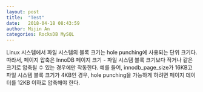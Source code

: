 ```yaml
---
layout: post
title:  "Test"
date:   2018-04-18 08:43:59
author: Mijin An
categories: RocksDB MySQL
---
```


Linux 시스템에서 파일 시스템의 블록 크기는 hole punching에 사용되는 단위 크기다. 따라서, 페이지 압축은 InnoDB 페이지 크기 - 파일 시스템 블록 크기보다 작거나 같은 크기로 압축될 수 있는 경우에만 작동한다. 예를 들어, innodb_page_size가 16KB고 파일 시스템 블록 크기가 4KB인 경우, hole punching을 가능하게 하려면 페이지 데이터를 12KB 이하로 압축해야 한다.
